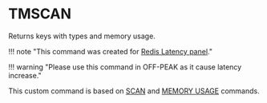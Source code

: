# TMSCAN

Returns keys with types and memory usage.

!!! note "This command was created for [Redis Latency panel](../redis-app/redis-latency-panel.md)."

!!! warning "Please use this command in OFF-PEAK as it cause latency increase."

This custom command is based on [SCAN](https://redis.io/commands/scan) and [MEMORY USAGE](https://redis.io/commands/memory-usage) commands.
